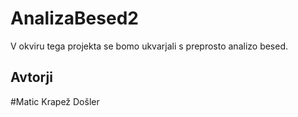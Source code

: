 # AnalizaBesed2

V okviru tega projekta se bomo ukvarjali s preprosto analizo besed.

## Avtorji

#Matic Krapež Došler
